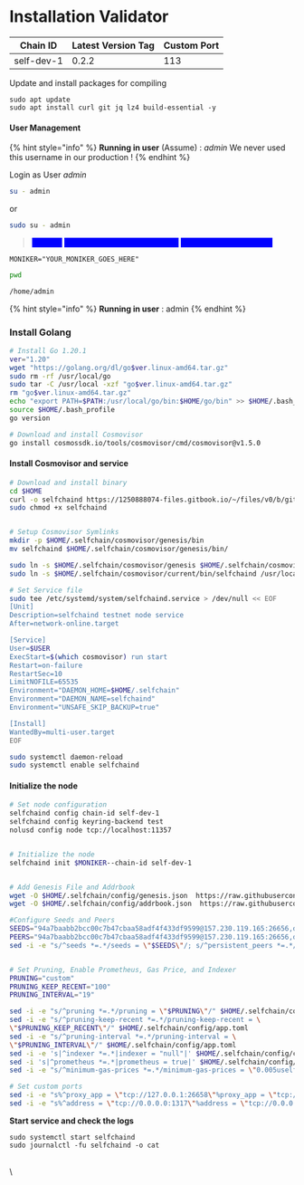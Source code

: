 # Installation Validator

| Chain ID   | Latest Version Tag	 | Custom Port |
| ---------- | ------------------- | ----------- |
| self-dev-1 | 0.2.2               | 113         |

Update and install packages for compiling

```
sudo apt update
sudo apt install curl git jq lz4 build-essential -y
```

#### User Management

{% hint style="info" %}
**Running in user** (Assume) : _admin_ We never used this username in our production !
{% endhint %}

Login as User _admin_

```bash
su - admin
```

or

```bash
sudo su - admin
```

> <mark style="color:blue;background-color:blue;">Replace</mark> <mark style="color:blue;background-color:blue;"></mark><mark style="color:blue;background-color:blue;">**YOUR\_MONIKER\_GOES\_HERE**</mark> <mark style="color:blue;background-color:blue;"></mark><mark style="color:blue;background-color:blue;">with your validator name</mark>

```
MONIKER="YOUR_MONIKER_GOES_HERE"
```

```bash
pwd

/home/admin
```

{% hint style="info" %}
**Running in user** : admin
{% endhint %}

### Install Golang

```bash
# Install Go 1.20.1
ver="1.20"
wget "https://golang.org/dl/go$ver.linux-amd64.tar.gz"
sudo rm -rf /usr/local/go
sudo tar -C /usr/local -xzf "go$ver.linux-amd64.tar.gz"
rm "go$ver.linux-amd64.tar.gz"
echo "export PATH=$PATH:/usr/local/go/bin:$HOME/go/bin" >> $HOME/.bash_profile
source $HOME/.bash_profile
go version

# Download and install Cosmovisor
go install cosmossdk.io/tools/cosmovisor/cmd/cosmovisor@v1.5.0
```

#### Install Cosmovisor and service

```bash
# Download and install binary
cd $HOME
curl -o selfchaind https://1250888074-files.gitbook.io/~/files/v0/b/gitbook-x-prod.appspot.com/o/spaces%2FcIZFCZY4EPKDYaPcDZLG%2Fuploads%2FMuuuXZOR6UJKBlYkv27C%2Fselfchaind-linux-amd64?alt=media&token=cd47218e-6562-4553-a63c-62bb1d5199f2
sudo chmod +x selfchaind


# Setup Cosmovisor Symlinks
mkdir -p $HOME/.selfchain/cosmovisor/genesis/bin
mv selfchaind $HOME/.selfchain/cosmovisor/genesis/bin/

sudo ln -s $HOME/.selfchain/cosmovisor/genesis $HOME/.selfchain/cosmovisor/current
sudo ln -s $HOME/.selfchain/cosmovisor/current/bin/selfchaind /usr/local/bin/selfchaind

# Set Service file
sudo tee /etc/systemd/system/selfchaind.service > /dev/null << EOF
[Unit]
Description=selfchaind testnet node service
After=network-online.target

[Service]
User=$USER
ExecStart=$(which cosmovisor) run start
Restart=on-failure
RestartSec=10
LimitNOFILE=65535
Environment="DAEMON_HOME=$HOME/.selfchain"
Environment="DAEMON_NAME=selfchaind"
Environment="UNSAFE_SKIP_BACKUP=true"

[Install]
WantedBy=multi-user.target
EOF

sudo systemctl daemon-reload
sudo systemctl enable selfchaind
```

#### Initialize the node <a href="#initialize-the-node" id="initialize-the-node"></a>

```bash
# Set node configuration
selfchaind config chain-id self-dev-1
selfchaind config keyring-backend test
nolusd config node tcp://localhost:11357


# Initialize the node
selfchaind init $MONIKER--chain-id self-dev-1


# Add Genesis File and Addrbook
wget -O $HOME/.selfchain/config/genesis.json  https://raw.githubusercontent.com/hotcrosscom/selfchain-genesis/main/networks/devnet/genesis.json
wget -O $HOME/.selfchain/config/addrbook.json  https://raw.githubusercontent.com/ruangnode/services/main/testnet/self-chain/addrbook.json

#Configure Seeds and Peers
SEEDS="94a7baabb2bcc00c7b47cbaa58adf4f433df9599@157.230.119.165:26656,d3b5b6ca39c8c62152abbeac4669816166d96831@165.22.24.236:26656,35f478c534e2d58dc2c4acdf3eb22eeb6f23357f@165.232.125.66:26656"
PEERS="94a7baabb2bcc00c7b47cbaa58adf4f433df9599@157.230.119.165:26656,d3b5b6ca39c8c62152abbeac4669816166d96831@165.22.24.236:26656,35f478c534e2d58dc2c4acdf3eb22eeb6f23357f@165.232.125.66:26656"
sed -i -e "s/^seeds *=.*/seeds = \"$SEEDS\"/; s/^persistent_peers *=.*/persistent_peers = \"$PEERS\"/" $HOME/.selfchain/config/config.toml


# Set Pruning, Enable Prometheus, Gas Price, and Indexer
PRUNING="custom"
PRUNING_KEEP_RECENT="100"
PRUNING_INTERVAL="19"

sed -i -e "s/^pruning *=.*/pruning = \"$PRUNING\"/" $HOME/.selfchain/config/app.toml
sed -i -e "s/^pruning-keep-recent *=.*/pruning-keep-recent = \
\"$PRUNING_KEEP_RECENT\"/" $HOME/.selfchain/config/app.toml
sed -i -e "s/^pruning-interval *=.*/pruning-interval = \
\"$PRUNING_INTERVAL\"/" $HOME/.selfchain/config/app.toml
sed -i -e 's|^indexer *=.*|indexer = "null"|' $HOME/.selfchain/config/config.toml
sed -i 's|^prometheus *=.*|prometheus = true|' $HOME/.selfchain/config/config.toml
sed -i -e "s/^minimum-gas-prices *=.*/minimum-gas-prices = \"0.005uself\"/" $HOME/.selfchain/config/app.toml

# Set custom ports
sed -i -e "s%^proxy_app = \"tcp://127.0.0.1:26658\"%proxy_app = \"tcp://127.0.0.1:11358\"%; s%^laddr = \"tcp://127.0.0.1:26657\"%laddr = \"tcp://127.0.0.1:11357\"%; s%^pprof_laddr = \"localhost:6060\"%pprof_laddr = \"localhost:11360\"%; s%^laddr = \"tcp://0.0.0.0:26656\"%laddr = \"tcp://0.0.0.0:11356\"%; s%^prometheus_listen_addr = \":26660\"%prometheus_listen_addr = \":11366\"%" $HOME/.selfchain/config/config.toml
sed -i -e "s%^address = \"tcp://0.0.0.0:1317\"%address = \"tcp://0.0.0.0:11317\"%; s%^address = \":8080\"%address = \":11380\"%; s%^address = \"0.0.0.0:9090\"%address = \"0.0.0.0:11390\"%; s%^address = \"0.0.0.0:9091\"%address = \"0.0.0.0:11391\"%; s%:8545%:11345%; s%:8546%:11346%; s%:6065%:11365%" $HOME/.selfchain/config/app.toml

```

**Start service and check the logs**

```
sudo systemctl start selfchaind
sudo journalctl -fu selfchaind -o cat
```

\
\
